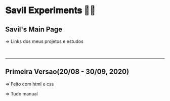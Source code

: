 # 𝐒𝐚𝐯𝐢𝐥 𝐄𝐱𝐩𝐞𝐫𝐢𝐦𝐞𝐧𝐭𝐬 👨‍🔬

## Savil's Main Page<br>
=> Links dos meus projetos e estudos

<br>

---

## Primeira Versao(20/08 - 30/09, 2020)
=> Feito com html e css

=> Tudo manual